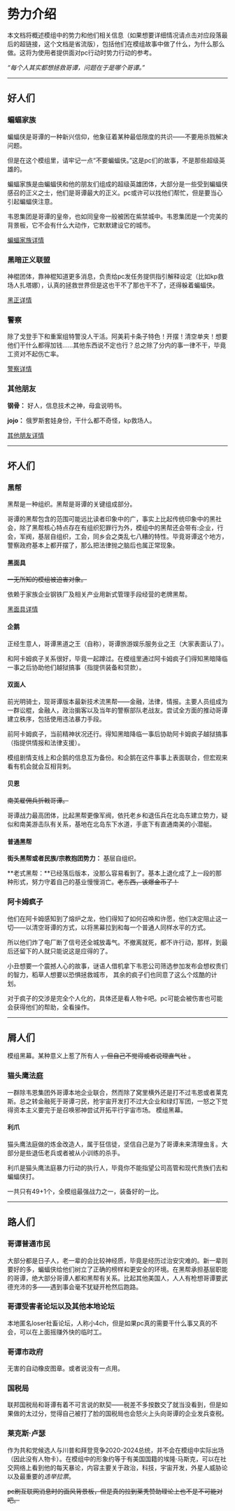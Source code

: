 # 势力介绍

本文档将概述模组中的势力和他们相关信息（如果想要详细情况请点击对应段落最后的超链接，这个文档是省流版），包括他们在模组故事中做了什么，为什么那么做。这将为使用者提供面对pc行动时势力行动的参考。

*“每个人其实都想拯救哥谭，问题在于是哪个哥谭。”*

----

## 好人们
### 蝙蝠家族
蝙蝠侠是哥谭的一种新兴信仰，他象征着某种最低限度的共识——不要用杀戮解决问题。

但是在这个模组里，请牢记一点“不要蝙蝠侠。”这是pc们的故事，不是那些超级英雄的。

蝙蝠家族是由蝙蝠侠和他的朋友们组成的超级英雄团体，大部分是一些受到蝙蝠侠感召的正义之士，他们是哥谭最大的正义。pc或许可以找他们帮忙，但是要当心引起蝙蝠侠注意。

韦恩集团是哥谭的皇帝，也如同皇帝一般被困在紫禁城中。韦恩集团是一个完美的背景板，它不会有什么大动作，它默默建设它的城市。

[蝙蝠家族详情](./势力/蝙蝠家族.md)

### 黑暗正义联盟

神棍团体，靠神棍知道更多消息，负责给pc发任务提供指引解释设定（比如kp救场人扎塔娜），认真的拯救世界但是这也干不了那也干不了，还得躲着蝙蝠侠。

[黑正详情](./势力/黑正.md)

### 警察

除了戈登手下和重案组特警没人干活。阿美莉卡条子特色！开摆！清空单夹！想要他们干什么都得加钱……其他东西说不定也行？总之除了分内的事一律不干，毕竟工资对不起伤亡率。

[警察详情](./势力/条子.md)

### 其他朋友

**钢骨：** 好人，信息技术之神，母盒说明书。

**jojo：** 俄罗斯套娃身份，干什么都不奇怪，kp救场人。

[其他朋友详情](./势力/其他朋友.md)

-----
## 坏人们
### 黑帮
黑帮是一种组织。黑帮是哥谭的关键组成部分。

哥谭的黑帮包含的范围可能远比读者印象中的广，事实上比起传统印象中的黑社会，除了黑帮核心特点存在有组织犯罪行为外，模组中的黑帮还会带有:企业，行会，军阀，基层自组织，工会，同乡会之类乱七八糟的特性。毕竟哥谭这个地方，警察政府基本上都开摆了，那么把法律抛之脑后也属正常现象。

#### 黑面具
~~一无所知的模组被迫害对象。~~

依赖于家族企业钢铁厂及相关产业用新式管理手段经营的老牌黑帮。

[黑面具详情](./势力/黑面具帮.md)

#### 企鹅
正经生意人，哥谭黑道之王（自称），哥谭旅游娱乐服务业之王（大家表面认了）。

和阿卡姆疯子关系很好，毕竟一起蹲过。在模组里通过阿卡姆疯子们得知黑暗降临一事之后协助他们越狱搞事（指提供装备和贷款）。

#### 双面人
前光明骑士，现哥谭版本最新技术流黑帮——金融，法律，情报。主要人员组成为一群讼棍，金融人，政治掮客以及当年的警察部队老战友。尝试全方面的推动哥谭建立秩序，包括使用违法暴力手段。

前阿卡姆疯子，当前精神状况还行。得知黑暗降临一事后协助阿卡姆疯子越狱搞事（指提供情报和法律支援）。

模组剧情支线上和企鹅的信息互为备份。和企鹅在这件事事上表面联合，但宏观来看有机会就会互相背刺。

#### 贝恩

~~南美雇佣兵折戟哥谭。~~

哥谭战力最高团体，比起黑帮更像军阀，依托老乡和退伍兵在北岛东建立势力，疑似和南美游击队有关系，基地在北岛东下水道，手底下有直通南美的小潜艇。

#### 普通黑帮

**街头黑帮或者民族/宗教抱团势力：** 基层自组织。

**老式黑帮：**已经落后版本，没那么容易看到了。基本上退化成了上一段的那种形式，努力守着自己的基业慢慢消亡。~~老东西，该爆金币了！~~

### 阿卡姆疯子

他们在阿卡姆感知到了熔炉之龙，他们得知了如何召唤和许愿，他们决定阻止这一切——以清空哥谭的方式，以将黑幕拉到和每一个普通人同样水平的方式。

所以他们炸了电厂断了信号还全城放毒气。不撤离就死，都不许行动，那样，到最后还留下的人就只能说这是应得的了。

小丑想要一个震撼人心的故事，谜语人借机拿下韦恩公司筛选参加发布会想权贵们的智力，稻草人想要以恐惧拯救城市， 其余的疯子们也同意了这么个炫酷的计划。

对于疯子的交涉是完全个人化的，具体还是看人物卡吧。pc可能会被伤害也可能会获得他们的帮助，全看操作。

----

## 屑人们

模组黑幕。某种意义上惹了所有人 ~~，但自己不觉得或者说理直气壮~~ 。

### 猫头鹰法庭

一群除韦恩集团外哥谭本地企业联合，然而除了窝里横外还是打不过韦恩或者莱克斯。总之转金融死于哥谭刁民，抢宇宙开发打不过大企业和绿灯军团，一怒之下觉得资本主义要完于是召唤邪神尝试开拓平行宇宙市场。
模组黑幕。

#### 利爪

猫头鹰法庭做的炼金改造人，属于狂信徒，坚信自己是为了哥谭未来清理虫豸。大部分是些退伍老兵或者被从小训练的杀手。

利爪是猫头鹰法庭暴力行动的执行人，毕竟你不能指望公司高管和现代贵族们去和蝙蝠侠打。

一共只有49+1个，全模组最强战力之一，装备好的一比。

----

## 路人们

### 哥谭普通市民
大部分都是日子人，老一辈的会比较神经质，毕竟是经历过治安灾难的。新一辈则要好的多，蝙蝠侠给他们树立了正确的榜样和更安全的环境。在黑帮承担基层职能的哥谭，绝大部分哥谭人都和黑帮有关系。比起其他美国人，人人有枪想哥谭要武德充沛的多——遇到事会毫不犹疑开枪然后跑路。

### 哥谭受害者论坛以及其他本地论坛
本地匿名loser社畜论坛，人称小4ch，但是如果pc真的需要干什么事又真的不会，可以在上面摇赚外快的临时工。

### 哥谭市政府
无害的自动橡皮图章。或者说没有一点用。

### 国税局
联邦国税局和哥谭有着不可言说的默契——税差不多按数交了就当没看到，但是如果做的太过分，觉得自己被打了脸的国税局也会怒火上头向哥谭的企业发兵查税。

### 莱克斯·卢瑟

作为共和党候选人与川普和拜登竞争2020-2024总统，并不会在模组中实际出场（因此没有人物卡）。在模组中的形象约等于有美国国籍的埃隆·马斯克，可以在社交网络上看到他的每天暴论，内容主要关于政治，科技，宇宙开发，外星人威胁论以及最重要的*选举拉票*。

~~pc刷互联网消息时的画风背景板，但是真的拉到莱秃赞助理论上也不是不可能对吧。~~